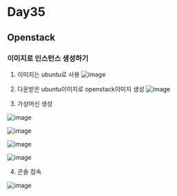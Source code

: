 # Day35

## Openstack

### 이미지로 인스턴스 생성하기

1. 이미지는 ubuntu로 사용
![image](https://github.com/JoEunSae/Metanet-Internship/assets/83803199/622c3cfe-445a-40f9-a78e-0a731e7468bd)

2. 다운받은 ubuntu이미지로 openstack이미지 생성
![image](https://github.com/JoEunSae/Metanet-Internship/assets/83803199/fdcf07b5-4454-40a8-a78c-d2b0ee511759)

3. 가상머신 생성

![image](https://github.com/JoEunSae/Metanet-Internship/assets/83803199/5f59b4ff-2918-4409-8ca6-4a01a496f497)

![image](https://github.com/JoEunSae/Metanet-Internship/assets/83803199/fb1bfba7-30ce-4801-aaa0-7d4b29ea6dcf)

![image](https://github.com/JoEunSae/Metanet-Internship/assets/83803199/5a7982c0-2ab4-460e-9b39-2577a13c96c2)

![image](https://github.com/JoEunSae/Metanet-Internship/assets/83803199/2ce3d610-0c1e-4c7c-a29d-6668b0f3e356)

4. 콘솔 접속

![image](https://github.com/JoEunSae/Metanet-Internship/assets/83803199/89effd9d-84d7-4176-984e-82a03c5fca63)


